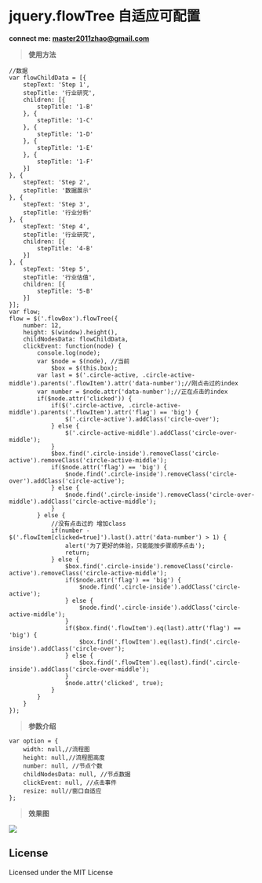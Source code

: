 # jquery.flowTree 自适应可配置





 **connect me: [master2011zhao@gmail.com](master2011zhao@gmail.com)** 

> **使用方法**

    //数据
    var flowChildData = [{
        stepText: 'Step 1',
        stepTitle: '行业研究',
        children: [{
            stepTitle: '1-B'
        }, {
            stepTitle: '1-C'
        }, {
            stepTitle: '1-D'
        }, {
            stepTitle: '1-E'
        }, {
            stepTitle: '1-F'
        }]
    }, {
        stepText: 'Step 2',
        stepTitle: '数据展示'
    }, {
        stepText: 'Step 3',
        stepTitle: '行业分析'
    }, {
        stepText: 'Step 4',
        stepTitle: '行业研究',
        children: [{
            stepTitle: '4-B'
        }]
    }, {
        stepText: 'Step 5',
        stepTitle: '行业估值',
        children: [{
            stepTitle: '5-B'
        }]
    }];
    var flow;
    flow = $('.flowBox').flowTree({
        number: 12,
        height: $(window).height(),
        childNodesData: flowChildData,
        clickEvent: function(node) {
            console.log(node);
            var $node = $(node), //当前
                $box = $(this.box);
            var last = $('.circle-active, .circle-active-middle').parents('.flowItem').attr('data-number');//刚点击过的index
            var number = $node.attr('data-number');//正在点击的index
            if($node.attr('clicked')) {
                if($('.circle-active, .circle-active-middle').parents('.flowItem').attr('flag') == 'big') {
                    $('.circle-active').addClass('circle-over');
                } else {
                    $('.circle-active-middle').addClass('circle-over-middle');
                }
                $box.find('.circle-inside').removeClass('circle-active').removeClass('circle-active-middle');
                if($node.attr('flag') == 'big') {
                    $node.find('.circle-inside').removeClass('circle-over').addClass('circle-active');
                } else {
                    $node.find('.circle-inside').removeClass('circle-over-middle').addClass('circle-active-middle');
                }
            } else {
                //没有点击过的 增加class
                if(number - $('.flowItem[clicked=true]').last().attr('data-number') > 1) {
                    alert('为了更好的体验，只能能按步骤顺序点击');
                    return;
                } else {
                    $box.find('.circle-inside').removeClass('circle-active').removeClass('circle-active-middle');
                    if($node.attr('flag') == 'big') {
                        $node.find('.circle-inside').addClass('circle-active');
                    } else {
                        $node.find('.circle-inside').addClass('circle-active-middle');
                    }
                    if($box.find('.flowItem').eq(last).attr('flag') == 'big') {
                        $box.find('.flowItem').eq(last).find('.circle-inside').addClass('circle-over');
                    } else {
                        $box.find('.flowItem').eq(last).find('.circle-inside').addClass('circle-over-middle');
                    }
                    $node.attr('clicked', true);
                }
            }
        }
    });

> **参数介绍**

	var option = {
        width: null,//流程图
        height: null,//流程图高度
        number: null, //节点个数
        childNodesData: null, //节点数据
        clickEvent: null, //点击事件
        resize: null//窗口自适应
    };
	
> **效果图**

![](http://i.imgur.com/rYMkbY3.png)

## License ##

Licensed under the MIT License